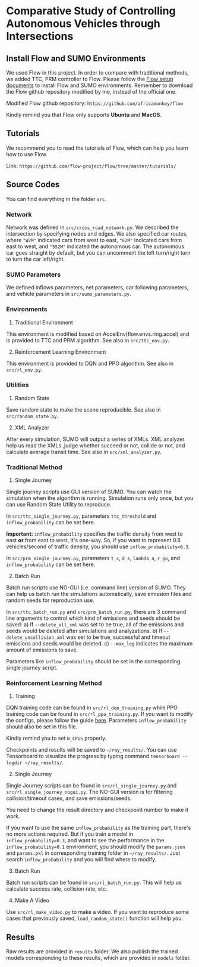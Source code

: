 # Comparative Study of Controlling Autonomous Vehicles through Intersections

## Install Flow and SUMO Environments

We used Flow in this project. In order to compare with traditional methods, we added TTC, PRM controller to Flow. Please follow the [Flow setup documents](https://flow.readthedocs.io/en/latest/flow_setup.html) to install Flow and SUMO environments. Remember to download the Flow github repository modified by me, instead of the official one. 

Modified Flow github repository: `https://github.com/africamonkey/flow`

Kindly remind you that Flow only supports **Ubuntu** and **MacOS**. 

## Tutorials

We recommend you to read the tutorials of Flow, which can help you learn how to use Flow. 

Link: `https://github.com/flow-project/flow/tree/master/tutorials/`

## Source Codes

You can find everything in the folder `src`. 

### Network

Network was defined in `src/cross_road_network.py`. We described the intersection by specifying nodes and edges. We also specified car routes, where `"W2M"` indicated cars from west to east, `"E2M"` indicated cars from east to west, and `"SS2M"` indicated the autonomous car. The autonomous car goes straight by default, but you can uncomment the left turn/right turn to turn the car left/right.  

### SUMO Parameters

We defined inflows parameters, net parameters, car following parameters, and vehicle parameters in `src/sumo_parameters.py`. 

### Environments

1) Traditional Environment

This environment is modified based on AccelEnv(flow.envs.ring.accel) and is provided to TTC and PRM algorithm. See also in `src/ttc_env.py`. 

2) Reinforcement Learning Environment

This environment is provided to DQN and PPO algorithm. See also in `src/rl_env.py`. 

### Utilities

1) Random State

Save random state to make the scene reproducible. See also in `src/random_state.py`. 

2) XML Analyzer

After every simulation, SUMO will output a series of XMLs. XML analyzer help us read the XMLs ,judge whether succeed or not, collide or not, and calculate average transit time. See also in `src/xml_analyzer.py`. 

### Traditional Method

1) Single Journey

Single journey scripts use GUI version of SUMO. You can watch the simulation when the algorithm is running. Simulation runs only once, but you can use Random State Utility to reproduce. 

In `src/ttc_single_journey.py`, parameters `ttc_threshold` and `inflow_probability` can be set here. 

**Important:** `inflow_probability` specifies the traffic density from west to east **or** from east to west, it's one-way. So, if you want to represent 0.6 vehicles/second of traffic density, you should use `inflow_probability=0.3`. 

In `src/prm_single_journey.py`, parameters `t_c`, `d_s`, `lambda_a`, `r_go`, and `inflow_probability` can be set here. 

2) Batch Run

Batch run scripts use NO-GUI (i.e. command line) version of SUMO. They can help us batch run the simulations automatically, save emission files and random seeds for reproduction use. 

In `src/ttc_batch_run.py` and `src/prm_batch_run.py`, there are 3 command line arguments to control which kind of emissions and seeds should be saved: a) If `--delete_all_xml` was set to be true, all of the emissions and seeds would be deleted after simulations and analyzations. b) If `--delete_uncollision_xml` was set to be true, successful and timeout emissions and seeds would be deleted. c) `--max_log` indicates the maximum amount of emissions to save. 

Parameters like `inflow_probability` should be set in the corresponding single journey script. 

### Reinforcement Learning Method

1) Training

DQN training code can be found in `src/rl_dqn_training.py` while PPO training code can be found in `src/rl_ppo_training.py`. If you want to modify the configs, please follow the guide  [here](https://ray.readthedocs.io/en/latest/rllib-algorithms.html). Parameters `inflow_probability` should also be set in this file. 

Kindly remind you to set `N_CPUS` properly. 

Checkpoints and results will be saved to `~/ray_results/`. You can use Tensorboard to visualize the progress by typing command `tensorboard --logdir ~/ray_results/`. 

2) Single Journey

Single Journey scripts can be found in `src/rl_single_journey.py` and `src/rl_single_journey_nogui.py`. The NO-GUI version is for filtering collision/timeout cases, and save emissions/seeds. 

You need to change the result directory and checkpoint number to make it work. 

If you want to use the same `inflow_probability` as the training part, there's no more actions required. But if you train a model in `inflow_probability=0.3`, and want to see the performance in the `inflow_probability=0.1` environment, you should modify the `params.json` and `params.pkl` in corresponding training folder in `~/ray_results/`. Just search `inflow_probability` and you will find where to modify. 

3) Batch Run

Batch run scripts can be found in `src/rl_batch_run.py`. This will help us calculate success rate, collision rate, etc. 

4) Make A Video

Use `src/rl_make_video.py` to make a video. If you want to reproduce some cases that previously saved, `load_random_state()` function will help you. 

## Results

Raw results are provided in `results` folder. We also publish the trained models corresponding to these results, which are provided in `models` folder. 
